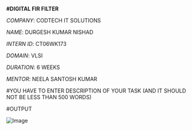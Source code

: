 **#DIGITAL FIR FILTER**

*COMPANY*: CODTECH IT SOLUTIONS

*NAME*: DURGESH KUMAR NISHAD

*INTERN ID*: CT06WK173

*DOMAIN*: VLSI

*DURATION*: 6 WEEKS

*MENTOR*: NEELA SANTOSH KUMAR

#YOU HAVE TO ENTER DESCRIPTION OF YOUR TASK (AND IT SHOULD NOT BE LESS THAN 500 WORDS)

#OUTPUT 

![Image](https://github.com/user-attachments/assets/de815188-9afa-4335-aae1-9663d7efc8c9)
